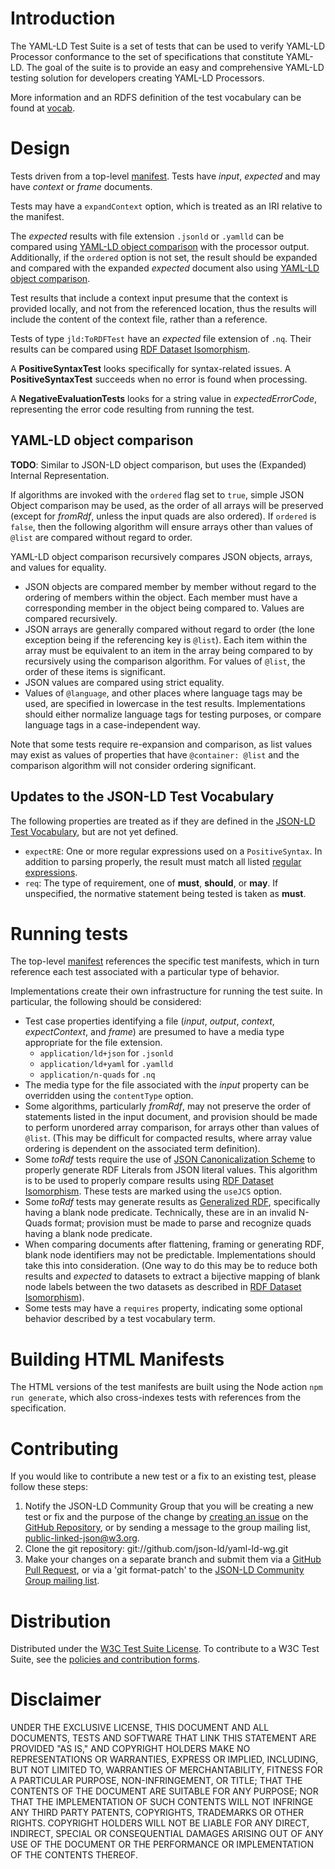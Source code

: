 # Introduction

The YAML-LD Test Suite is a set of tests that can
be used to verify YAML-LD Processor conformance to the set of specifications
that constitute YAML-LD. The goal of the suite is to provide an easy and
comprehensive YAML-LD testing solution for developers creating YAML-LD Processors.

More information and an RDFS definition of the test vocabulary can be found at [vocab](https://w3c.github.io/json-ld-api/tests/vocab).

# Design

Tests driven from a top-level [manifest](manifest.jsonld). Tests have _input_, _expected_ and may have _context_ or _frame_ documents.

Tests may have a `expandContext` option, which is treated
  as an IRI relative to the manifest.

The _expected_ results with file extension `.jsonld` or `.yamlld` can be compared using [YAML-LD object comparison](#yaml-ld-object-comparison) with the processor output. Additionally, if the `ordered` option is not set, the result should be expanded and compared with the expanded _expected_ document also using [YAML-LD object comparison](#yaml-ld-object-comparison).

Test results that include a context input presume that the context is provided locally, and not from the referenced location, thus the results will include the content of the context file, rather than a reference.

Tests of type `jld:ToRDFTest` have an _expected_ file extension of `.nq`. Their results can be compared using [RDF Dataset Isomorphism](https://www.w3.org/TR/rdf11-concepts/#dfn-dataset-isomorphism).

A **PositiveSyntaxTest** looks specifically for syntax-related issues. A **PositiveSyntaxTest** succeeds when no error is found when processing.

A **NegativeEvaluationTests** looks for a string value in _expectedErrorCode_, representing the error code resulting from running the test.

## YAML-LD object comparison

**TODO**: Similar to JSON-LD object comparison, but uses the (Expanded) Internal Representation.

If algorithms are invoked with the `ordered` flag set to `true`, simple JSON Object comparison may be used, as the order of all arrays will be preserved (except for _fromRdf_, unless the input quads are also ordered). If `ordered` is `false`, then the following algorithm will ensure arrays other than values of `@list` are compared without regard to order.

YAML-LD object comparison recursively compares JSON objects, arrays, and values for equality.

* JSON objects are compared member by member without regard to the ordering of members within the object. Each member must have a corresponding member in the object being compared to. Values are compared recursively.
* JSON arrays are generally compared without regard to order (the lone exception being if the referencing key is `@list`). Each item within the array must be equivalent to an item in the array being compared to by recursively using the comparison algorithm. For values of `@list`, the order of these items is significant.
* JSON values are compared using strict equality.
* Values of `@language`, and other places where language tags may be used, are specified in lowercase in the test results. Implementations should either normalize language tags for testing purposes, or compare language tags in a case-independent way.

Note that some tests require re-expansion and comparison, as list values may exist as values of properties that have `@container: @list` and the comparison algorithm will not consider ordering significant.

## Updates to the JSON-LD Test Vocabulary

The following properties are treated as if they are defined in the [JSON-LD Test Vocabulary](https://w3c.github.io/json-ld-api/tests/vocab), but are not yet defined.

* `expectRE`: One or more regular expressions used on a `PositiveSyntax`. In addition to parsing properly, the result must match all listed [regular expressions](https://developer.mozilla.org/en-US/docs/Web/JavaScript/Guide/Regular_Expressions/Cheatsheet).
* `req`: The type of requirement, one of **must**, **should**, or **may**. If unspecified, the normative statement being tested is taken as **must**.

# Running tests

The top-level [manifest](manifest.jsonld) references the specific test manifests, which in turn reference each test associated with a particular type of behavior.

Implementations create their own infrastructure for running the test suite. In particular, the following should be considered:

* Test case properties identifying a file (_input_, _output_, _context_, _expectContext_, and _frame_) are presumed to have a media type appropriate for the file extension.
  * `application/ld+json` for `.jsonld`
  * `application/ld+yaml` for `.yamlld`
  * `application/n-quads` for `.nq`
* The media type for the file associated with the _input_ property can be overridden using the `contentType` option.
* Some algorithms, particularly _fromRdf_, may not preserve the order of statements listed in the input document, and provision should be made to perform unordered array comparison, for arrays other than values of `@list`. (This may be difficult for compacted results, where array value ordering is dependent on the associated term definition).
* Some _toRdf_ tests require the use of [JSON Canonicalization Scheme](https://tools.ietf.org/html/draft-rundgren-json-canonicalization-scheme-05) to properly generate RDF Literals from JSON literal values. This algorithm is to be used to properly compare results using [RDF Dataset Isomorphism](https://www.w3.org/TR/rdf11-concepts/#dfn-dataset-isomorphism). These tests are marked using the `useJCS` option.
* Some _toRdf_ tests may generate results as [Generalized RDF](https://www.w3.org/TR/rdf11-concepts/#section-generalized-rdf), specifically having a blank node predicate. Technically, these are in an invalid N-Quads format; provision must be made to parse and recognize quads having a blank node predicate.
* When comparing documents after flattening, framing or generating RDF, blank node identifiers may not be predictable. Implementations should take this into consideration. (One way to do this may be to reduce both results and _expected_ to datasets to extract a bijective mapping of blank node labels between the two datasets as described in [RDF Dataset Isomorphism](https://www.w3.org/TR/rdf11-concepts/#dfn-dataset-isomorphism)).
* Some tests may have a `requires` property, indicating some optional behavior described by a test vocabulary term.

# Building HTML Manifests

The HTML versions of the test manifests are built using the Node action `npm run generate`, which also cross-indexes tests with references from the specification.

# Contributing

If you would like to contribute a new test or a fix to an existing test,
please follow these steps:

1. Notify the JSON-LD Community Group that you will be creating
   a new test or fix and the purpose of the change
   by [creating an issue](https://github.com/json-ld/yaml-ld/issues) on the [GitHub Repository](https://github.com/json-ld/yaml-ld),
   or by sending a message to the group mailing list, [public-linked-json@w3.org](mailto:public-linked-json@w3.org).
2. Clone the git repository: git://github.com/json-ld/yaml-ld-wg.git
3. Make your changes on a separate branch and submit them via a [GitHub Pull Request](https://github.com/json-ld/yaml-ld/pulls), or via a 'git format-patch'
   to the [JSON-LD Community Group mailing list](mailto:public-linked-json@w3.org).

# Distribution
  Distributed under the [W3C Test Suite License](http://www.w3.org/Consortium/Legal/2008/04-testsuite-license). To contribute to a W3C Test Suite, see the [policies and contribution forms](http://www.w3.org/2004/10/27-testcases).

# Disclaimer
  UNDER THE EXCLUSIVE LICENSE, THIS DOCUMENT AND ALL DOCUMENTS, TESTS AND SOFTWARE THAT LINK THIS STATEMENT ARE PROVIDED "AS IS," AND COPYRIGHT HOLDERS MAKE NO REPRESENTATIONS OR WARRANTIES, EXPRESS OR IMPLIED, INCLUDING, BUT NOT LIMITED TO, WARRANTIES OF MERCHANTABILITY, FITNESS FOR A PARTICULAR PURPOSE, NON-INFRINGEMENT, OR TITLE; THAT THE CONTENTS OF THE DOCUMENT ARE SUITABLE FOR ANY PURPOSE; NOR THAT THE IMPLEMENTATION OF SUCH CONTENTS WILL NOT INFRINGE ANY THIRD PARTY PATENTS, COPYRIGHTS, TRADEMARKS OR OTHER RIGHTS.
  COPYRIGHT HOLDERS WILL NOT BE LIABLE FOR ANY DIRECT, INDIRECT, SPECIAL OR CONSEQUENTIAL DAMAGES ARISING OUT OF ANY USE OF THE DOCUMENT OR THE PERFORMANCE OR IMPLEMENTATION OF THE CONTENTS THEREOF.
